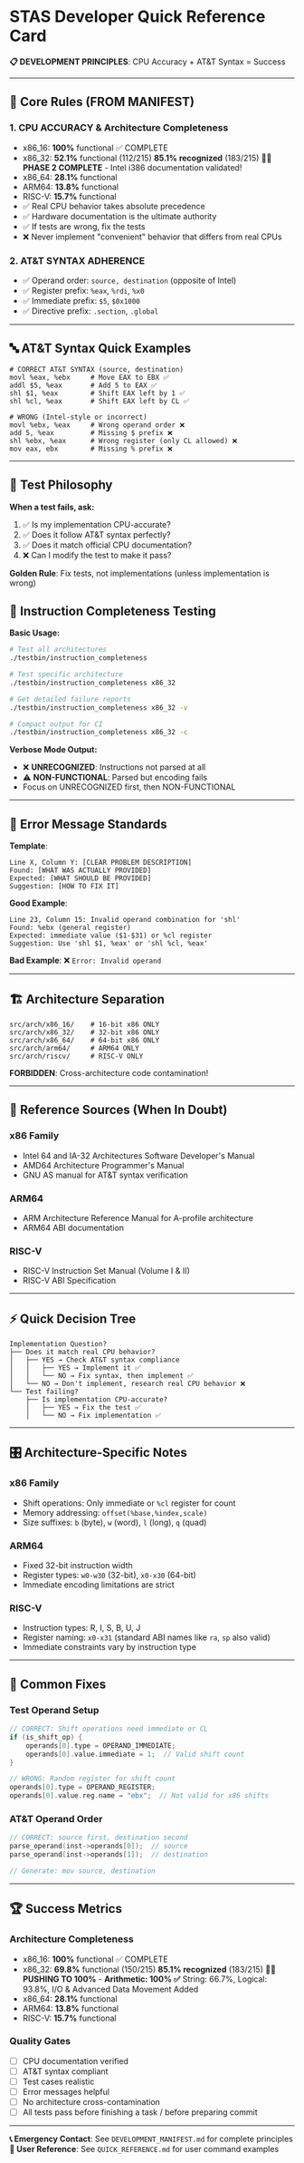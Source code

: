 # STAS Developer Quick Reference Card

**📋 DEVELOPMENT PRINCIPLES**: CPU Accuracy + AT&T Syntax = Success

---

## 🎯 Core Rules (FROM MANIFEST)

### **1. CPU ACCURACY & Architecture Completeness**
- x86_16: **100%** functional ✅ COMPLETE
- x86_32: **52.1%** functional (112/215) **85.1% recognized** (183/215) 🚀💥 **PHASE 2 COMPLETE** - Intel i386 documentation validated!
- x86_64: **28.1%** functional 
- ARM64: **13.8%** functional
- RISC-V: **15.7%** functional
- ✅ Real CPU behavior takes absolute precedence
- ✅ Hardware documentation is the ultimate authority
- ✅ If tests are wrong, fix the tests
- ❌ Never implement "convenient" behavior that differs from real CPUs

### **2. AT&T SYNTAX ADHERENCE**
- ✅ Operand order: `source, destination` (opposite of Intel)
- ✅ Register prefix: `%eax`, `%rdi`, `%x0`
- ✅ Immediate prefix: `$5`, `$0x1000`
- ✅ Directive prefix: `.section`, `.global`

---

## 🔤 AT&T Syntax Quick Examples

```assembly
# CORRECT AT&T SYNTAX (source, destination)
movl %eax, %ebx     # Move EAX to EBX ✅
addl $5, %eax       # Add 5 to EAX ✅
shl $1, %eax        # Shift EAX left by 1 ✅
shl %cl, %eax       # Shift EAX left by CL ✅

# WRONG (Intel-style or incorrect)
movl %ebx, %eax     # Wrong operand order ❌
add 5, %eax         # Missing $ prefix ❌
shl %ebx, %eax      # Wrong register (only CL allowed) ❌
mov eax, ebx        # Missing % prefix ❌
```

---

## 🧪 Test Philosophy

**When a test fails, ask:**
1. ✅ Is my implementation CPU-accurate?
2. ✅ Does it follow AT&T syntax perfectly?
3. ✅ Does it match official CPU documentation?
4. ❌ Can I modify the test to make it pass?

**Golden Rule**: Fix tests, not implementations (unless implementation is wrong)

## 🔬 Instruction Completeness Testing

**Basic Usage:**
```bash
# Test all architectures
./testbin/instruction_completeness

# Test specific architecture  
./testbin/instruction_completeness x86_32

# Get detailed failure reports
./testbin/instruction_completeness x86_32 -v

# Compact output for CI
./testbin/instruction_completeness x86_32 -c
```

**Verbose Mode Output:**
- ❌ **UNRECOGNIZED**: Instructions not parsed at all
- ⚠️ **NON-FUNCTIONAL**: Parsed but encoding fails
- Focus on UNRECOGNIZED first, then NON-FUNCTIONAL

---

## 🚨 Error Message Standards

**Template**:
```
Line X, Column Y: [CLEAR PROBLEM DESCRIPTION]
Found: [WHAT WAS ACTUALLY PROVIDED]
Expected: [WHAT SHOULD BE PROVIDED]
Suggestion: [HOW TO FIX IT]
```

**Good Example**:
```
Line 23, Column 15: Invalid operand combination for 'shl'
Found: %ebx (general register)
Expected: immediate value ($1-$31) or %cl register
Suggestion: Use 'shl $1, %eax' or 'shl %cl, %eax'
```

**Bad Example**: ❌ `Error: Invalid operand`

---

## 🏗️ Architecture Separation

```
src/arch/x86_16/    # 16-bit x86 ONLY
src/arch/x86_32/    # 32-bit x86 ONLY  
src/arch/x86_64/    # 64-bit x86 ONLY
src/arch/arm64/     # ARM64 ONLY
src/arch/riscv/     # RISC-V ONLY
```

**FORBIDDEN**: Cross-architecture code contamination!

---

## 📖 Reference Sources (When In Doubt)

### **x86 Family**
- Intel 64 and IA-32 Architectures Software Developer's Manual
- AMD64 Architecture Programmer's Manual
- GNU AS manual for AT&T syntax verification

### **ARM64**
- ARM Architecture Reference Manual for A-profile architecture
- ARM64 ABI documentation

### **RISC-V**
- RISC-V Instruction Set Manual (Volume I & II)
- RISC-V ABI Specification

---

## ⚡ Quick Decision Tree

```
Implementation Question?
├── Does it match real CPU behavior?
│   ├── YES → Check AT&T syntax compliance
│   │   ├── YES → Implement it ✅
│   │   └── NO → Fix syntax, then implement ✅
│   └── NO → Don't implement, research real CPU behavior ❌
└── Test failing?
    ├── Is implementation CPU-accurate? 
    │   ├── YES → Fix the test ✅
    │   └── NO → Fix implementation ✅
```

---

## 🎛️ Architecture-Specific Notes

### **x86 Family**
- Shift operations: Only immediate or `%cl` register for count
- Memory addressing: `offset(%base,%index,scale)`
- Size suffixes: `b` (byte), `w` (word), `l` (long), `q` (quad)

### **ARM64**
- Fixed 32-bit instruction width
- Register types: `w0-w30` (32-bit), `x0-x30` (64-bit)
- Immediate encoding limitations are strict

### **RISC-V**
- Instruction types: R, I, S, B, U, J
- Register naming: `x0-x31` (standard ABI names like `ra`, `sp` also valid)
- Immediate constraints vary by instruction type

---

## 🔧 Common Fixes

### **Test Operand Setup**
```c
// CORRECT: Shift operations need immediate or CL
if (is_shift_op) {
    operands[0].type = OPERAND_IMMEDIATE;
    operands[0].value.immediate = 1;  // Valid shift count
}

// WRONG: Random register for shift count
operands[0].type = OPERAND_REGISTER;
operands[0].value.reg.name = "ebx";  // Not valid for x86 shifts
```

### **AT&T Operand Order**
```c
// CORRECT: source first, destination second
parse_operand(inst->operands[0]);  // source
parse_operand(inst->operands[1]);  // destination

// Generate: mov source, destination
```

---

## 🏆 Success Metrics

### **Architecture Completeness**
- x86_16: **100%** functional ✅ COMPLETE
- x86_32: **69.8%** functional (150/215) **85.1% recognized** (183/215) 🚀💥 **PUSHING TO 100%** - **Arithmetic: 100% ✅** String: 66.7%, Logical: 93.8%, I/O & Advanced Data Movement Added
- x86_64: **28.1%** functional 
- ARM64: **13.8%** functional
- RISC-V: **15.7%** functional

### **Quality Gates**
- [ ] CPU documentation verified
- [ ] AT&T syntax compliant
- [ ] Test cases realistic
- [ ] Error messages helpful
- [ ] No architecture cross-contamination
- [ ] All tests pass before finishing a task / before preparing commit

---

**📞 Emergency Contact**: See `DEVELOPMENT_MANIFEST.md` for complete principles
**🔗 User Reference**: See `QUICK_REFERENCE.md` for user command examples
